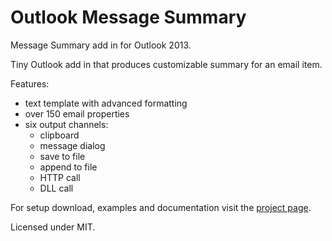 # Outlook Message Summary

Message Summary add in for Outlook 2013.

Tiny Outlook add in that produces customizable summary for an email item.

Features:
  - text template with advanced formatting
  - over 150 email properties
  - six output channels:
    - clipboard
    - message dialog
    - save to file
    - append to file
    - HTTP call
    - DLL call

For setup download, examples and documentation visit the [project page](https://isikacek.com/projects/oms).

Licensed under MIT.
